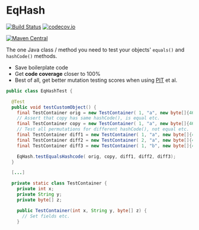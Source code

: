 EqHash
======

[![Build Status](https://travis-ci.org/poblish/EqHash.svg?branch=master)](https://travis-ci.org/poblish/EqHash)  [![codecov.io](https://codecov.io/github/poblish/EqHash/coverage.svg?branch=master)](https://codecov.io/github/poblish/EqHash?branch=master)

[![Maven Central](https://img.shields.io/maven-central/v/org.hiatusuk/eqHash.svg?label=Maven%20Central)](https://search.maven.org/search?q=g:%22org.hiatusuk%22%20AND%20a:%22eqHash%22)

The one Java class / method you need to test your objects' `equals()` and `hashCode()` methods.

* Save boilerplate code
* Get **code coverage** closer to 100%
* Best of all, get better mutation testing scores when using [PIT](http://pitest.org/) et al.

```java
public class EqHashTest {

  @Test
  public void testCustomObject() {
    final TestContainer orig = new TestContainer( 1, "a", new byte[]{46});
    // Assert that copy has same hashCode(), is equal etc.
    final TestContainer copy = new TestContainer( 1, "a", new byte[]{46});
    // Test all permutations for different hashCode(), not equal etc.
    final TestContainer diff1 = new TestContainer( 1, "a", new byte[]{46,47});
    final TestContainer diff2 = new TestContainer( 2, "a", new byte[]{46});
    final TestContainer diff3 = new TestContainer( 1, "b", new byte[]{46,47});

    EqHash.testEqualsHashcode( orig, copy, diff1, diff2, diff3);
  }

  [...]

  private static class TestContainer {
    private int x;
    private String y;
    private byte[] z;

    public TestContainer(int x, String y, byte[] z) {
      // Set fields etc.
    }

```